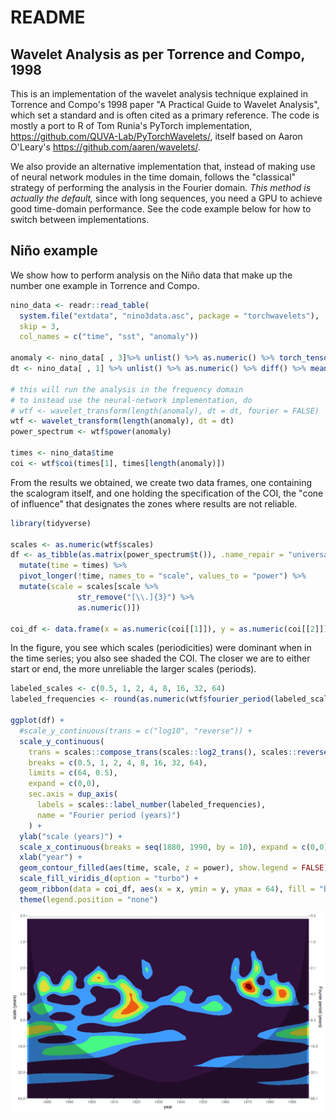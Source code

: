 # README

## Wavelet Analysis as per Torrence and Compo, 1998

This is an implementation of the wavelet analysis technique explained in Torrence and Compo's 1998 paper "A Practical Guide to Wavelet Analysis", which set a standard and is often cited as a primary reference. The code is mostly a port to R of Tom Runia's PyTorch implementation, <https://github.com/QUVA-Lab/PyTorchWavelets/>, itself based on Aaron O'Leary's <https://github.com/aaren/wavelets/>.

We also provide an alternative implementation that, instead of making use of neural network modules in the time domain, follows the "classical" strategy of performing the analysis in the Fourier domain. *This method is actually the default,* since with long sequences, you need a GPU to achieve good time-domain performance. See the code example below for how to switch between implementations.

## Niño example

We show how to perform analysis on the Niño data that make up the number one example in Torrence and Compo.

``` r
nino_data <- readr::read_table(
  system.file("extdata", "nino3data.asc", package = "torchwavelets"),
  skip = 3,
  col_names = c("time", "sst", "anomaly"))

anomaly <- nino_data[ , 3]%>% unlist() %>% as.numeric() %>% torch_tensor()
dt <- nino_data[ , 1] %>% unlist() %>% as.numeric() %>% diff() %>% mean()

# this will run the analysis in the frequency domain
# to instead use the neural-network implementation, do
# wtf <- wavelet_transform(length(anomaly), dt = dt, fourier = FALSE)
wtf <- wavelet_transform(length(anomaly), dt = dt)
power_spectrum <- wtf$power(anomaly)

times <- nino_data$time
coi <- wtf$coi(times[1], times[length(anomaly)])
```

From the results we obtained, we create two data frames, one containing the scalogram itself, and one holding the specification of the COI, the "cone of influence" that designates the zones where results are not reliable.

``` r
library(tidyverse)

scales <- as.numeric(wtf$scales)
df <- as_tibble(as.matrix(power_spectrum$t()), .name_repair = "universal") %>%
  mutate(time = times) %>%
  pivot_longer(!time, names_to = "scale", values_to = "power") %>%
  mutate(scale = scales[scale %>% 
               str_remove("[\\.]{3}") %>%
               as.numeric()])

coi_df <- data.frame(x = as.numeric(coi[[1]]), y = as.numeric(coi[[2]]))
```

In the figure, you see which scales (periodicities) were dominant when in the time series; you also see shaded the COI. The closer we are to either start or end, the more unreliable the larger scales (periods).

``` r
labeled_scales <- c(0.5, 1, 2, 4, 8, 16, 32, 64)
labeled_frequencies <- round(as.numeric(wtf$fourier_period(labeled_scales)), 1)

ggplot(df) +
  #scale_y_continuous(trans = c("log10", "reverse")) + 
  scale_y_continuous(
    trans = scales::compose_trans(scales::log2_trans(), scales::reverse_trans()),
    breaks = c(0.5, 1, 2, 4, 8, 16, 32, 64),
    limits = c(64, 0.5),
    expand = c(0,0),
    sec.axis = dup_axis(
      labels = scales::label_number(labeled_frequencies),
      name = "Fourier period (years)")
    ) + 
  ylab("scale (years)") +
  scale_x_continuous(breaks = seq(1880, 1990, by = 10), expand = c(0,0)) +
  xlab("year") +
  geom_contour_filled(aes(time, scale, z = power), show.legend = FALSE) +
  scale_fill_viridis_d(option = "turbo") +
  geom_ribbon(data = coi_df, aes(x = x, ymin = y, ymax = 64), fill = "black", alpha = 0.3) +
  theme(legend.position = "none")
```

![](vignettes/figures/scaleogram-nino-freq.png)
